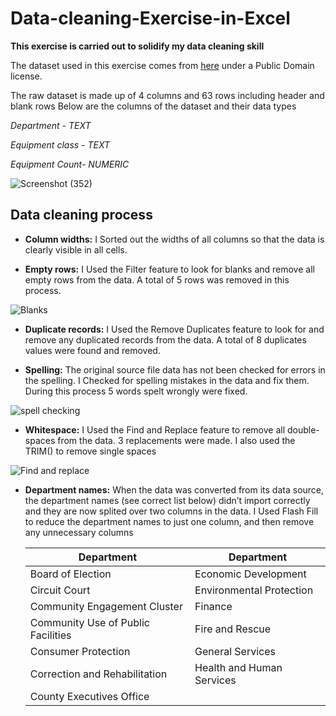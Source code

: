 #                               Data-cleaning-Exercise-in-Excel
**This exercise is carried out to solidify my data cleaning skill**

The dataset used in this exercise comes from [here](https://data.montgomerycountymd.gov/Government/Fleet-Equipment-Inventory/93vc-wpdr) under a Public Domain license.

The raw dataset is made up of 4 columns and 63 rows including header and blank rows
Below are the columns of the dataset and their data types


*Department - TEXT*

*Equipment class - TEXT*

*Equipment Count- NUMERIC*

![Screenshot (352)](https://github.com/dannieRope/Data-cleaning-Exercise-in-Excel/assets/132214828/25e0164a-05a7-4646-93da-848af18f3e89)

##                                   Data cleaning process
* **Column widths:** I Sorted out the widths of all columns so that the data is clearly visible in all cells.

* **Empty rows:** I Used the Filter feature to look for blanks and remove all empty rows from the data. A total of 5 rows was removed in this process.

![Blanks](https://github.com/dannieRope/Data-cleaning-Exercise-in-Excel/assets/132214828/42aeed5f-20a3-4a9d-9d4c-5be566bb8442)

  

* **Duplicate records:** I Used the Remove Duplicates feature to look for and remove any duplicated records from the data. A total of 8 duplicates values were found and removed.



* **Spelling:** The original source file data has not been checked for errors in the spelling. I Checked for spelling mistakes in the data and fix them. During this process 5 words spelt wrongly were fixed.

![spell checking](https://github.com/dannieRope/Data-cleaning-Exercise-in-Excel/assets/132214828/0a807d6e-3b8f-4ee4-aee0-108be4e0ea05)


* **Whitespace:** I Used the Find and Replace feature to remove all double-spaces from the data. 3 replacements were made. I also used the TRIM() to remove single spaces

![Find and replace](https://github.com/dannieRope/Data-cleaning-Exercise-in-Excel/assets/132214828/7e3a4746-8568-4bf1-890c-1f2d0ac9ab20)
  

* **Department names:** When the data was converted from its data source, the department names (see correct list below) didn’t import correctly and they are now splited over two columns in the data. I Used Flash Fill to reduce the department names to just one column, and then remove any unnecessary columns

  
   | Department| Department|
   |----------------|----------------|
   |Board of Election|Economic Development|
   |Circuit Court|Environmental Protection|
   |Community Engagement Cluster|Finance|
   |Community Use of Public Facilities|Fire and Rescue|
   |Consumer Protection|General Services|
   |Correction and Rehabilitation|Health and Human Services|
   |County Executives Office|    |


